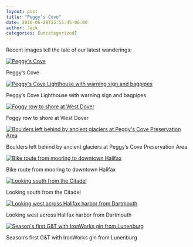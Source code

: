 ```yaml
---
layout: post
title: "Peggy’s Cove"
date: 2016-06-28T15:55:45-06:00
author: Jack
categories: [uncategorized]
---
```


Recent images tell the tale of our latest wanderings:

[![Peggy's Cove](http://windleblo.com/wp-content/uploads/2016/06/IMG_1396.jpg)](/wp-content/uploads/2016/06/IMG_1396.jpg)

Peggy’s Cove

[![Peggy's Cove Lighthouse with warning sign and bagpipes](http://windleblo.com/wp-content/uploads/2016/06/IMG_1409.jpg)](/wp-content/uploads/2016/06/IMG_1409.jpg)

Peggy’s Cove Lighthouse with warning sign and bagpipes

[![Foggy row to shore at West Dover](http://windleblo.com/wp-content/uploads/2016/06/IMG_2653-e1467149862381.jpg)](/wp-content/uploads/2016/06/IMG_2653-e1467149862381.jpg)

Foggy row to shore at West Dover

[![Boulders left behind by ancient glaciers at Peggy's Cove Preservation Area](http://windleblo.com/wp-content/uploads/2016/06/IMG_2649.jpg)](/wp-content/uploads/2016/06/IMG_2649.jpg)

Boulders left behind by ancient glaciers at Peggy’s Cove Preservation Area

[![Bike route from mooring to downtown Halifax](http://windleblo.com/wp-content/uploads/2016/06/IMG_2655.png)](/wp-content/uploads/2016/06/IMG_2655.png)

Bike route from mooring to downtown Halifax

[![Looking south from the Citadel](http://windleblo.com/wp-content/uploads/2016/06/IMG_2657.jpg)](/wp-content/uploads/2016/06/IMG_2657.jpg)

Looking south from the Citadel

[![Looking west across Halifax harbor from Dartmouth](http://windleblo.com/wp-content/uploads/2016/06/IMG_2684.jpg)](/wp-content/uploads/2016/06/IMG_2684.jpg)

Looking west across Halifax harbor from Dartmouth

[![Season's first G&T with IronWorks gin from Lunenburg](http://windleblo.com/wp-content/uploads/2016/06/IMG_1417-e1467150046509.jpg)](/wp-content/uploads/2016/06/IMG_1417-e1467150046509.jpg)

Season’s first G&T with IronWorks gin from Lunenburg